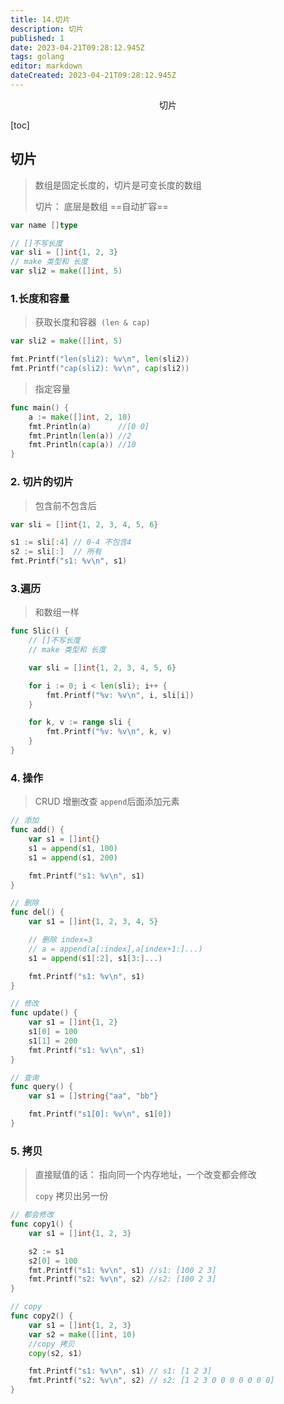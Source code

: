 ```yaml
---
title: 14.切片
description: 切片
published: 1
date: 2023-04-21T09:28:12.945Z
tags: golang
editor: markdown
dateCreated: 2023-04-21T09:28:12.945Z
---
```


<center>切片</center>



[toc]







## 切片

> 数组是固定长度的，切片是可变长度的数组
>
> 切片： 底层是数组 ==自动扩容==

```go
var name []type

// []不写长度
var sli = []int{1, 2, 3}
// make 类型和 长度
var sli2 = make([]int, 5)
```



### 1.长度和容量

> 获取长度和容器` (len & cap)`

```go
var sli2 = make([]int, 5)

fmt.Printf("len(sli2): %v\n", len(sli2))
fmt.Printf("cap(sli2): %v\n", cap(sli2))
```

> 指定容量

```go
func main() {
	a := make([]int, 2, 10)
	fmt.Println(a)      //[0 0]
	fmt.Println(len(a)) //2
	fmt.Println(cap(a)) //10
}
```



### 2. 切片的切片

> 包含前不包含后

```go
var sli = []int{1, 2, 3, 4, 5, 6}

s1 := sli[:4] // 0-4 不包含4
s2 := sli[:]  // 所有
fmt.Printf("s1: %v\n", s1)
```



### 3.遍历

> 和数组一样

```go
func Slic() {
	// []不写长度
	// make 类型和 长度

	var sli = []int{1, 2, 3, 4, 5, 6}

	for i := 0; i < len(sli); i++ {
		fmt.Printf("%v: %v\n", i, sli[i])
	}

	for k, v := range sli {
		fmt.Printf("%v: %v\n", k, v)
	}
}
```



### 4. 操作

> CRUD 增删改查 `append`后面添加元素

```go
// 添加
func add() {
	var s1 = []int{}
	s1 = append(s1, 100)
	s1 = append(s1, 200)

	fmt.Printf("s1: %v\n", s1)
}

// 删除
func del() {
	var s1 = []int{1, 2, 3, 4, 5}

	// 删除 index=3
	// a = append(a[:index],a[index+1:]...)
	s1 = append(s1[:2], s1[3:]...)

	fmt.Printf("s1: %v\n", s1)
}

// 修改
func update() {
	var s1 = []int{1, 2}
	s1[0] = 100
	s1[1] = 200
	fmt.Printf("s1: %v\n", s1)
}

// 查询
func query() {
	var s1 = []string{"aa", "bb"}

	fmt.Printf("s1[0]: %v\n", s1[0])
}
```



### 5. 拷贝

> 直接赋值的话： 指向同一个内存地址，一个改变都会修改
>
> `copy` 拷贝出另一份

```go
// 都会修改
func copy1() {
	var s1 = []int{1, 2, 3}

	s2 := s1
	s2[0] = 100
	fmt.Printf("s1: %v\n", s1) //s1: [100 2 3]
	fmt.Printf("s2: %v\n", s2) //s2: [100 2 3]
}
```

```go
// copy
func copy2() {
	var s1 = []int{1, 2, 3}
	var s2 = make([]int, 10)
	//copy 拷贝
	copy(s2, s1)

	fmt.Printf("s1: %v\n", s1) // s1: [1 2 3]
	fmt.Printf("s2: %v\n", s2) // s2: [1 2 3 0 0 0 0 0 0 0]
}
```





